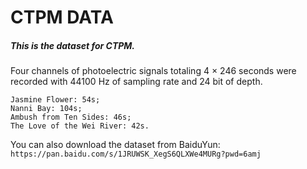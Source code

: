 # CTPM DATA

##### This is the dataset for CTPM.

Four channels of photoelectric signals totaling 4 × 246 seconds were recorded with 44100 Hz of sampling rate and 24 bit of depth.

```
Jasmine Flower: 54s; 
Nanni Bay: 104s; 
Ambush from Ten Sides: 46s; 
The Love of the Wei River: 42s. 
```

You can also download the dataset from BaiduYun: ```https://pan.baidu.com/s/1JRUWSK_XegS6QLXWe4MURg?pwd=6amj```